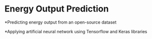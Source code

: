 # Energy Output Prediction

*Predicting energy output from an open-source dataset

*Applying artificial neural network using Tensorflow and Keras libraries 
